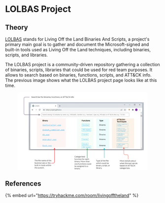 # LOLBAS Project

## Theory

[LOLBAS](https://lolbas-project.github.io) stands for Living Off the Land Binaries And Scripts, a project's primary main goal is to gather and document the Microsoft-signed and built-in tools used as Living Off the Land techniques, including binaries, scripts, and libraries.

The LOLBAS project is a community-driven repository gathering a collection of binaries, scripts, libraries that could be used for red team purposes. It allows to search based on binaries, functions, scripts, and ATT\&CK info. The previous image shows what the LOLBAS project page looks like at this time.

<figure><img src="../../../.gitbook/assets/c98596d3c51c192ae9fd415ff06fc6b9.png" alt=""><figcaption></figcaption></figure>

## References

{% embed url="https://tryhackme.com/room/livingofftheland" %}
